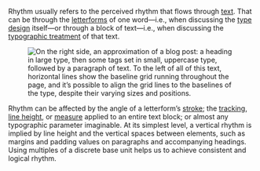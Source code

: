 
Rhythm usually refers to the perceived rhythm that flows through [text](/glossary/text_copy). That can be through the [letterforms](/glossary/letterform) of one word—i.e., when discussing the [type design](/glossary/type_designer) itself—or through a block of text—i.e., when discussing the [typographic treatment](/glossary/typography) of that text.

<figure>

![On the right side, an approximation of a blog post: a heading in large type, then some tags set in small, uppercase type, followed by a paragraph of text. To the left of all of this text, horizontal lines show the baseline grid running throughout the page, and it’s possible to align the grid lines to the baselines of the type, despite their varying sizes and positions.](images/thumbnail.svg)

</figure>

Rhythm can be affected by the angle of a letterform’s [stroke](/glossary/stroke); the [tracking](/glossary/tracking_letter_spacing), [line height](/glossary/line_height_leading), or [measure](/glossary/measure_line_length) applied to an entire text block; or almost any typographic parameter imaginable. At its simplest level, a vertical rhythm is implied by line height and the vertical spaces between elements, such as margins and padding values on paragraphs and accompanying headings. Using multiples of a discrete base unit helps us to achieve consistent and logical rhythm.
